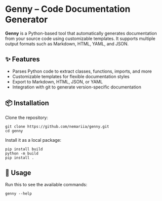# Genny – Code Documentation Generator

**Genny** is a Python-based tool that automatically generates documentation from your source code using customizable templates. It supports multiple output formats such as Markdown, HTML, YAML, and JSON.

## ✨ Features

- Parses Python code to extract classes, functions, imports, and more
- Customizable templates for flexible documentation styles
- Export to Markdown, HTML, JSON, or YAML
- Integration with git to generate version-specific documentation

## 📦 Installation

Clone the repository:

```
git clone https://github.com/nemariia/genny.git
cd genny
```

Install it as a local package:

```
pip install build
python -m build
pip install .
```

## 📑 Usage

Run this to see the available commands:

```
genny --help
```